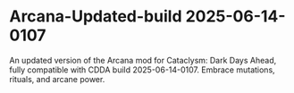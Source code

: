 # Arcana-Updated-build 2025-06-14-0107
An updated version of the Arcana mod for Cataclysm: Dark Days Ahead, fully compatible with CDDA build 2025-06-14-0107. Embrace mutations, rituals, and arcane power.
